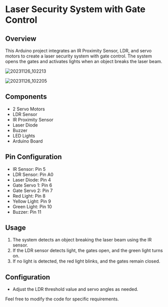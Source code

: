 # Laser Security System with Gate Control

## Overview

This Arduino project integrates an IR Proximity Sensor, LDR, and servo motors to create a laser security system with gate control. The system opens the gates and activates lights when an object breaks the laser beam.

![20231126_102213](https://github.com/shreyaskbkukke/Bridge_Pass/assets/96857515/de13ab09-316e-444d-b446-9d32c640600a)

![20231126_102205](https://github.com/shreyaskbkukke/Bridge_Pass/assets/96857515/4bf9ead7-6b09-410a-84f0-d52d7623e0d9)

## Components

- 2 Servo Motors
- LDR Sensor
- IR Proximity Sensor
- Laser Diode
- Buzzer
- LED Lights
- Arduino Board

## Pin Configuration

- IR Sensor: Pin 5
- LDR Sensor: Pin A0
- Laser Diode: Pin 4
- Gate Servo 1: Pin 6
- Gate Servo 2: Pin 7
- Red Light: Pin 8
- Yellow Light: Pin 9
- Green Light: Pin 10
- Buzzer: Pin 11

## Usage

1. The system detects an object breaking the laser beam using the IR sensor.
2. If the LDR sensor detects light, the gates open, and the green light turns on.
3. If no light is detected, the red light blinks, and the gates remain closed.

## Configuration

- Adjust the LDR threshold value and servo angles as needed.

Feel free to modify the code for specific requirements.
